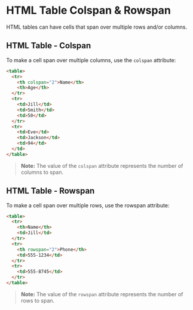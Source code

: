 # HTML Table Colspan & Rowspan

HTML tables can have cells that span over multiple rows and/or columns.

## HTML Table - Colspan

To make a cell span over multiple columns, use the `colspan` attribute:

```html
<table>
  <tr>
    <th colspan="2">Name</th>
    <th>Age</th>
  </tr>
  <tr>
    <td>Jill</td>
    <td>Smith</td>
    <td>50</td>
  </tr>
  <tr>
    <td>Eve</td>
    <td>Jackson</td>
    <td>94</td>
  </td>
</table>
```

> **Note:** The value of the `colspan` attribute represents the number of columns to span.

## HTML Table - Rowspan

To make a cell span over multiple rows, use the rowspan attribute:

```html
<table>
  <tr>
    <th>Name</th>
    <td>Jill</td>
  </tr>
  <tr>
    <th rowspan="2">Phone</th>
    <td>555-1234</td>
  </tr>
  <tr>
    <td>555-8745</td>
  </tr>
</table>
```

> **Note:** The value of the `rowspan` attribute represents the number of rows to span.
